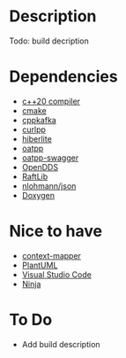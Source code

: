 # Description
Todo: build decription

# Dependencies
- [c++20 compiler](https://clang.llvm.org/)
- [cmake](https://cmake.org/)
- [cppkafka](https://github.com/rerunner/cppkafka)
- [curlpp](https://github.com/rerunner/curlpp)
- [hiberlite](https://github.com/rerunner/hiberlite)
- [oatpp](https://github.com/oatpp/oatpp)
- [oatpp-swagger](https://github.com/oatpp/oatpp-swagger)
- [OpenDDS](https://github.com/OpenDDS/OpenDDS)
- [RaftLib](https://github.com/rerunner/RaftLib)
- [nlohmann/json](https://github.com/nlohmann/json)
- [Doxygen](https://www.doxygen.nl/)

# Nice to have
- [context-mapper](https://contextmapper.org/)
- [PlantUML](https://plantuml.com/)
- [Visual Studio Code](https://code.visualstudio.com/)
- [Ninja](https://ninja-build.org/)

# To Do
- Add build description
